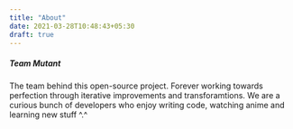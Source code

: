 ```yaml
---
title: "About"
date: 2021-03-28T10:48:43+05:30
draft: true
---
```


##### Team Mutant
The team behind this open-source project. Forever working towards perfection through iterative improvements and transforamtions. We are a curious bunch of developers who enjoy writing code, watching anime and learning new stuff ^.^